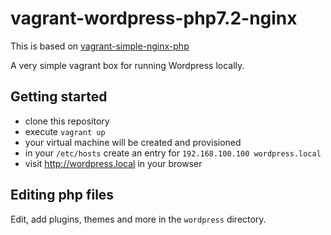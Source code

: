 # vagrant-wordpress-php7.2-nginx

This is based on [vagrant-simple-nginx-php](https://github.com/markustenghamn/vagrant-simple-nginx-php)

A very simple vagrant box for running Wordpress locally.

## Getting started

- clone this repository
- execute `vagrant up`
- your virtual machine will be created and provisioned
- in your `/etc/hosts` create an entry for `192.168.100.100 wordpress.local`
- visit http://wordpress.local in your browser

## Editing php files

Edit, add plugins, themes and more in the `wordpress` directory.